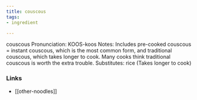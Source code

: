 ```yaml
---
title: couscous
tags:
- ingredient

---
```

couscous Pronunciation: KOOS-koos Notes: Includes pre-cooked couscous = instant couscous, which is the most common form, and traditional couscous, which takes longer to cook. Many cooks think traditional couscous is worth the extra trouble. Substitutes: rice (Takes longer to cook)

### Links

* [[other-noodles]]

